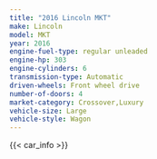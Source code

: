 ```yaml
---
title: "2016 Lincoln MKT"
make: Lincoln
model: MKT
year: 2016
engine-fuel-type: regular unleaded
engine-hp: 303
engine-cylinders: 6
transmission-type: Automatic
driven-wheels: Front wheel drive
number-of-doors: 4
market-category: Crossover,Luxury
vehicle-size: Large
vehicle-style: Wagon
---
```


{{< car_info >}}
